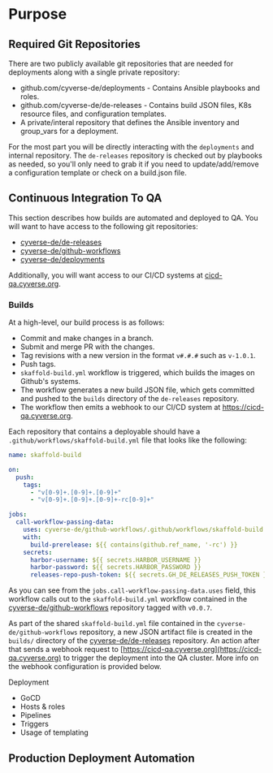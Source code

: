 # Purpose

## Required Git Repositories

There are two publicly available git repositories that are needed for deployments along with a single private repository:

* github.com/cyverse-de/deployments - Contains Ansible playbooks and roles.
* github.com/cyverse-de/de-releases - Contains build JSON files, K8s resource files, and configuration templates.
* A private/interal repository that defines the Ansible inventory and group_vars for a deployment.

For the most part you will be directly interacting with the `deployments` and internal repository. The `de-releases` repository is checked out by playbooks as needed, so you'll only need to grab it if you need to update/add/remove a configuration template or check on a build.json file.

## Continuous Integration To QA

This section describes how builds are automated and deployed to QA. You will want to have access to the following git repositories:

* [cyverse-de/de-releases](https://github.com/cyverse-de/de-releases)
* [cyverse-de/github-workflows](https://github.com/cyverse-de/github-workflows)
* [cyverse-de/deployments](https://github.com/cyverse-de/deployments)

Additionally, you will want access to our CI/CD systems at [cicd-qa.cyverse.org](https://cicd-qa.cyverse.org).

### Builds

At a high-level, our build process is as follows:
 - Commit and make changes in a branch.
 - Submit and merge PR with the changes.
 - Tag revisions with a new version in the format `v#.#.#` such as `v-1.0.1`.
 - Push tags.
 - `skaffold-build.yml` workflow is triggered, which builds the images on Github's systems.
 - The workflow generates a new build JSON file, which gets committed and pushed to the `builds` directory of the `de-releases` repository.
 - The workflow then emits a webhook to our CI/CD system at https://cicd-qa.cyverse.org.

Each repository that contains a deployable should have a `.github/workflows/skaffold-build.yml` file that looks like the following:

```yaml
name: skaffold-build

on:
  push:
    tags:
      - "v[0-9]+.[0-9]+.[0-9]+"
      - "v[0-9]+.[0-9]+.[0-9]+-rc[0-9]+"

jobs:
  call-workflow-passing-data:
    uses: cyverse-de/github-workflows/.github/workflows/skaffold-build.yml@v0.0.7
    with:
      build-prerelease: ${{ contains(github.ref_name, '-rc') }}
    secrets:
      harbor-username: ${{ secrets.HARBOR_USERNAME }}
      harbor-password: ${{ secrets.HARBOR_PASSWORD }}
      releases-repo-push-token: ${{ secrets.GH_DE_RELEASES_PUSH_TOKEN }}
```

As you can see from the `jobs.call-workflow-passing-data.uses` field, this workflow calls out to the `skaffold-build.yml` workflow contained in the [cyverse-de/github-workflows](https://github.com/cyverse-de/github-workflows) repository tagged with `v0.0.7`.

As part of the shared `skaffold-build.yml` file contained in the `cyverse-de/github-workflows` repository, a new JSON artifact file is created in the `builds/` directory of the [cyverse-de/de-releases](https://github.com/cyverse-de/de-releases) repository. An action after that sends a webhook request to [https://cicd-qa.cyverse.org](https://cicd-qa.cyverse.org) to trigger the deployment into the QA cluster. More info on the webhook configuration is provided below.

Deployment
 - GoCD
 - Hosts & roles
 - Pipelines
 - Triggers
 - Usage of templating

## Production Deployment Automation
